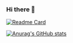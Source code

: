 ### Hi there 👋

<!--
**AndersonNascimentoAFSN/AndersonNascimentoAFSN** is a ✨ _special_ ✨ repository because its `README.md` (this file) appears on your GitHub profile.

Here are some ideas to get you started:

- 🔭 I’m currently working on ...
- 🌱 I’m currently learning ...
- 👯 I’m looking to collaborate on ...
- 🤔 I’m looking for help with ...
- 💬 Ask me about ...
- 📫 How to reach me: ...
- 😄 Pronouns: ...
- ⚡ Fun fact: ...
-->




[![Readme Card](https://github-readme-stats.vercel.app/api/pin/?username=AndersonNascimentoAFSN&repo=github-readme-stats)](https://github.com/anuraghazra/github-readme-stats)


[![Anurag's GitHub stats](https://github-readme-stats.vercel.app/api?username=AndersonNascimentoAFSN)](https://github.com/anuraghazra/github-readme-stats)
